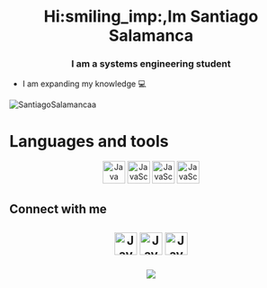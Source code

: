 <h1 align="center">Hi:smiling_imp:,Im Santiago Salamanca</h1>
<h3 align="center">I am a systems engineering student </h3>

* I am expanding my knowledge :computer:

<div>
<img align="center" source media="(prefers-color-scheme:dark)" src="https://github-readme-stats.vercel.app/api?username=SantiagoSalamancaa&show_icons=true&theme=radical" style="width: 40%, float: left" alt="SantiagoSalamancaa"/>
<div>
<h1>Languages and tools</h1>
<p align="center">
<a href="https://www.java.com/es/" rel="noreferrer"><img src="https://skillicons.dev/icons?i=java" alt="Java" with=
"40" height="40"/></a>
<a href="https://www.javascript.com/" rel="noreferrer"><img src="https://skillicons.dev/icons?i=js" alt="JavaScript" with=
"40" height="40"/></a>
<a href="https://www.w3.org/Style/CSS/Overview.en.html" rel="noreferrer"><img src="https://skillicons.dev/icons?i=css" alt="JavaScript" with=
"40" height="40"/></a>
<a href="https://www.javascript.com/" rel="noreferrer"><img src="https://skillicons.dev/icons?i=html" alt="JavaScript" with=
"40" height="40"/></a>
</p>
</div>

<div>
<h2 aling="left">Connect with me<h2/>
<p align ="center"> 
<a href="https://www.javascript.com/" rel="noreferrer"><img src="https://skillicons.dev/icons?i=instagram" alt="JavaScript" with=
"40" height="40"/></a>
<a href="https://www.javascript.com/" rel="noreferrer"><img src="https://skillicons.dev/icons?i=twitter" alt="JavaScript" with=
"40" height="40"/></a>
<a href="https://www.javascript.com/" rel="noreferrer"><img src="https://skillicons.dev/icons?i=discord" alt="JavaScript" with=
"40" height="40"/></a>
<p align="center"><img src="https://komarev.com/ghpvc/?username=SantiagoSalamancaa&color=blue"/></p>
</p>

</div>
